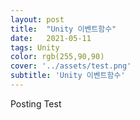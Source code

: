 ```yaml
---
layout: post
title:  "Unity 이벤트함수"
date:   2021-05-11 
tags: Unity
color: rgb(255,90,90)
cover: '../assets/test.png'
subtitle: 'Unity 이벤트함수'
---
```

Posting Test

